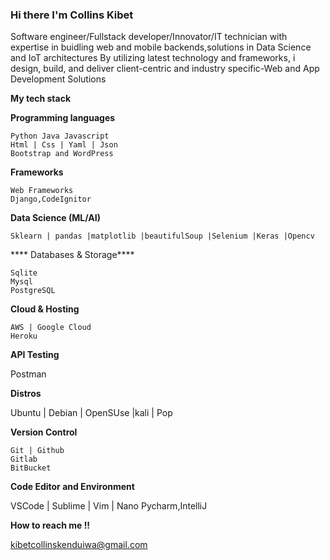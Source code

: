 ### Hi there I'm Collins Kibet

Software engineer/Fullstack developer/Innovator/IT technician with expertise in buidling web and mobile backends,solutions in Data Science and IoT architectures
By utilizing latest technology and frameworks, i design, build, and deliver client-centric and industry specific-Web and App Development Solutions


**My tech stack**

**Programming languages**

    Python Java Javascript
    Html | Css | Yaml | Json
    Bootstrap and WordPress
    
**Frameworks**

    Web Frameworks
    Django,CodeIgnitor
    
**Data Science (ML/AI)**

    Sklearn | pandas |matplotlib |beautifulSoup |Selenium |Keras |Opencv
    
**** Databases & Storage****

    Sqlite
    Mysql 
    PostgreSQL

**Cloud & Hosting**

    AWS | Google Cloud
    Heroku
    
**API Testing**

   Postman
   
**Distros**

  Ubuntu | Debian | OpenSUse |kali | Pop
  
**Version Control**

    Git | Github
    Gitlab
    BitBucket

**Code Editor and Environment**

VSCode | Sublime | Vim | Nano
Pycharm,IntelliJ


**How to reach me !!**

kibetcollinskenduiwa@gmail.com 

<!--
**collinskibetkenduiwa/collinskibetkenduiwa** is a ✨ _special_ ✨ repository because its `README.md` (this file) appears on your GitHub profile.

Here are some ideas to get you started:

- 🔭 I’m currently working on ...
- 🌱 I’m currently learning ...
- 👯 I’m looking to collaborate on ...
- 🤔 I’m looking for help with ...
- 💬 Ask me about ...
- 📫 How to reach me: ...
- 😄 Pronouns: ...
- ⚡ Fun fact: ...
-->

